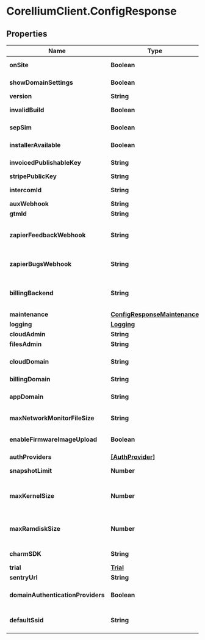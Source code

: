 # CorelliumClient.ConfigResponse

## Properties

Name | Type | Description | Notes
------------ | ------------- | ------------- | -------------
**onSite** | **Boolean** | Denotes whether it&#39;s an on-site install | [optional] 
**showDomainSettings** | **Boolean** | Denotes whether to show domain settings | [optional] 
**version** | **String** | Denotes the version | [optional] 
**invalidBuild** | **Boolean** | Denotes whether the build is invalid | [optional] 
**sepSim** | **Boolean** | Denotes whether sepSim is enabled | [optional] 
**installerAvailable** | **Boolean** | Denotes whether installer is available | [optional] 
**invoicedPublishableKey** | **String** | API publishable key to use for Invoiced | [optional] 
**stripePublicKey** | **String** | Stripe public key | [optional] 
**intercomId** | **String** | Intercom app ID, also known as workspace ID | [optional] 
**auxWebhook** | **String** | Webhook URL for aux | [optional] 
**gtmId** | **String** | Google Tag Manager | [optional] 
**zapierFeedbackWebhook** | **String** | Webhook URL to send feedback into Productboard automatically | [optional] 
**zapierBugsWebhook** | **String** | Webhook URL to send frontend errors to Jira automatically | [optional] 
**billingBackend** | **String** | Default backend billing api name for new subscriptions (e.g. \&quot;stripe\&quot;) | [optional] 
**maintenance** | [**ConfigResponseMaintenance**](ConfigResponseMaintenance.md) |  | [optional] 
**logging** | [**Logging**](Logging.md) |  | [optional] 
**cloudAdmin** | **String** | URL for cloud admin login | [optional] 
**filesAdmin** | **String** | URL for files admin login | [optional] 
**cloudDomain** | **String** | Cloud domain name (usually corellium.com or staging.corellium.com) | [optional] 
**billingDomain** | **String** | Billing domain name | [optional] 
**appDomain** | **String** | App domain name (usually app.corellium.com or app.staging.corellium.com) | [optional] 
**maxNetworkMonitorFileSize** | **String** | Maximum network monitor file size | [optional] 
**enableFirmwareImageUpload** | **Boolean** | Denotes whether users can upload firmware images | [optional] 
**authProviders** | [**[AuthProvider]**](AuthProvider.md) | Auth providers | [optional] 
**snapshotLimit** | **Number** | Maximum number of snapshots to allow | [optional] 
**maxKernelSize** | **Number** | The maximum size, in bytes, (default: 100 MB) that an uploaded kernel should be | [optional] 
**maxRamdiskSize** | **Number** | The maximum size, in bytes, (default: 500 MB) that an uploaded ramdisk should be | [optional] 
**charmSDK** | **String** | Denotes whether charmSDK is enabled | [optional] 
**trial** | [**Trial**](Trial.md) |  | [optional] 
**sentryUrl** | **String** | Sentry URL | [optional] 
**domainAuthenticationProviders** | **Boolean** | If enabled, adds the default providers in their current configuration | [optional] 
**defaultSsid** | **String** | The configured Default SSID from /etc/corellium/setup.json | [optional] 


